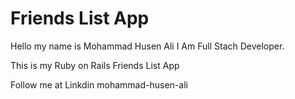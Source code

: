 # Friends List App

Hello my name is Mohammad Husen Ali I Am Full Stach Developer.


This is my Ruby on Rails Friends List App

Follow me at Linkdin mohammad-husen-ali
